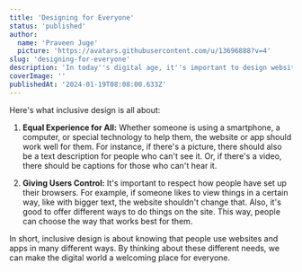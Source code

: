 ```yaml
---
title: 'Designing for Everyone'
status: 'published'
author:
  name: 'Praveen Juge'
  picture: 'https://avatars.githubusercontent.com/u/13696888?v=4'
slug: 'designing-for-everyone'
description: 'In today''s digital age, it''s important to design websites and apps that everyone can use. Inclusive design is about making sure that all sorts of people, including those with different abilities, can have a good experience when they use these digital platforms.'
coverImage: ''
publishedAt: '2024-01-19T08:08:00.633Z'
---
```


Here's what inclusive design is all about:

1. **Equal Experience for All:** Whether someone is using a smartphone, a computer, or special technology to help them, the website or app should work well for them. For instance, if there's a picture, there should also be a text description for people who can't see it. Or, if there's a video, there should be captions for those who can't hear it.

2. **Giving Users Control:** It's important to respect how people have set up their browsers. For example, if someone likes to view things in a certain way, like with bigger text, the website shouldn't change that. Also, it's good to offer different ways to do things on the site. This way, people can choose the way that works best for them.

In short, inclusive design is about knowing that people use websites and apps in many different ways. By thinking about these different needs, we can make the digital world a welcoming place for everyone.